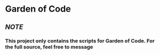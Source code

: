 # Garden of Code

## *NOTE*
### This project only contains the scripts for Garden of Code. For the full source, feel free to message
